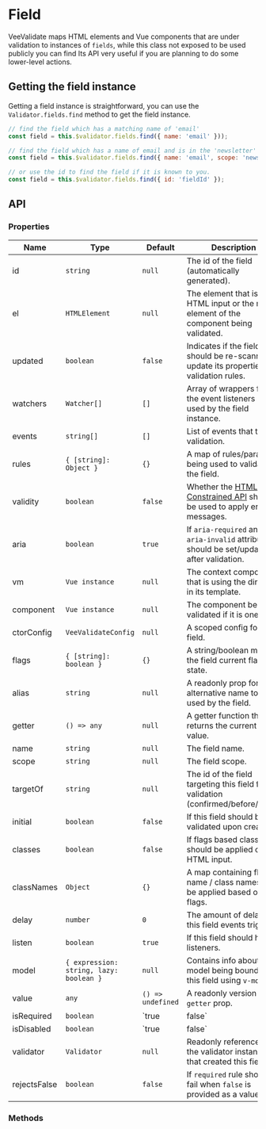 # Field

VeeValidate maps HTML elements and Vue components that are under validation to instances of `fields`, while this class not exposed to be used publicly you can find Its API very useful if you are planning to do some lower-level actions.

## Getting the field instance

Getting a field instance is straightforward, you can use the `Validator.fields.find` method to get the field instance.

```js
// find the field which has a matching name of 'email'
const field = this.$validator.fields.find({ name: 'email' }));

// find the field which has a name of email and is in the 'newsletter' scope.
const field = this.$validator.fields.find({ name: 'email', scope: 'newsletter' });

// or use the id to find the field if it is known to you.
const field = this.$validator.fields.find({ id: 'fieldId' });
```

## API

### Properties

|Name  |Type  |Default  |Description  |
|---------|---------|---------|---------|
|id     | `string` |    `null`    | The id of the field (automatically generated).         |
|el     |    `HTMLElement`     |    `null`     | The element that is the HTML input or the root element of the component being validated. |
|updated | `boolean` | `false` | Indicates if the field should be re-scanned to update its properties like validation rules. |
|watchers | `Watcher[]` | `[]` | Array of wrappers for the event listeners being used by the field instance. |
|events     | `string[]` | `[]` | List of events that trigger validation. |
|rules | `{ [string]: Object }` | `{}` | A map of rules/params being used to validate the field. |
| validity | `boolean` | `false` | Whether the [HTML Constrained API](https://developer.mozilla.org/en-US/docs/Web/Guide/HTML/HTML5/Constraint_validation) should be used to apply error messages. |
| aria | `boolean` | `true` | If `aria-required` and `aria-invalid` attributes should be set/updated after validation. |
| vm | `Vue instance` | `null` | The context component that is using the directive in its template.|
| component | `Vue instance` | `null` | The component being validated if it is one. |
| ctorConfig | `VeeValidateConfig` | `null` | A scoped config for the field. |
| flags | `{ [string]: boolean }` | `{}` | A string/boolean map of the field current flags state.
| alias | `string` | `null` | A readonly prop for alternative name to be used by the field. |
| getter | `() => any` | `null` | A getter function that returns the current field value. |
| name | `string` | `null` | The field name. |
| scope | `string` | `null` | The field scope. |
| targetOf | `string` | `null` | The id of the field targeting this field for validation (confirmed/before/after). |
| initial | `boolean` | `false` | If this field should be validated upon creation. |
| classes | `boolean` | `false` | If flags based classes should be applied on the HTML input. |
| classNames | `Object` | `{}` | A map containing flag name / class names to be applied based on flags. |
| delay | `number` | `0` | The amount of delay for this field events triggers.|
| listen | `boolean` | `true` | If this field should have listeners. |
| model | `{ expression: string, lazy: boolean }` | `null` | Contains info about the model being bound to this field using `v-model`. |
| value | `any` | `() => undefined` | A readonly version of the `getter` prop.|
| isRequired | `boolean` | `true | false` | Readonly indicator if the field is required. (has required rule) |
| isDisabled | `boolean` | `true | false` | Readonly indicator if the field is disabled (skips validation). |
| validator | `Validator` | `null` | Readonly reference to the validator instance that created this field. |
| rejectsFalse | `boolean` | `false` | If `required` rule should fail when `false` is provided as a value. |

### Methods

